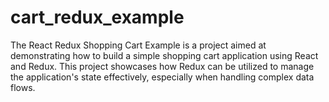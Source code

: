 # cart_redux_example
The React Redux Shopping Cart Example is a project aimed at demonstrating how to build a simple shopping cart application using React and Redux. This project showcases how Redux can be utilized to manage the application's state effectively, especially when handling complex data flows.
